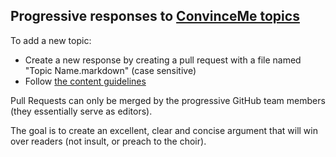 ## Progressive responses to [ConvinceMe topics](https://github.com/convinceme/info/blob/master/topics.tsv)

To add a new topic:

- Create a new response by creating a pull request with a file named "Topic Name.markdown" (case sensitive)
- Follow [the content guidelines](https://github.com/convinceme/info/blob/master/content_guidelines.markdown)

Pull Requests can only be merged by the progressive GitHub team members (they essentially serve as editors).

The goal is to create an excellent, clear and concise argument that will win over readers (not insult, or preach to the choir).